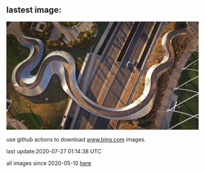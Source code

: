## lastest image:
![](images/ADA.jpg)

use github actions to download www.bing.com images.

last update:2020-07-27 01:14:38 UTC

all images since 2020-05-10 [here](https://github.com/counter2015/bing-daily-images/tree/master/images) 
